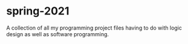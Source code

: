 # spring-2021
A collection of all my programming project files having to do with logic design as well as software programming.
